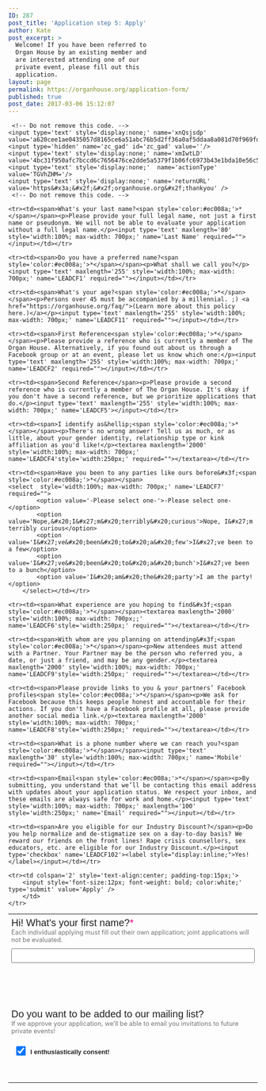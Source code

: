 ```yaml
---
ID: 287
post_title: 'Application step 5: Apply'
author: Kate
post_excerpt: >
  Welcome! If you have been referred to
  Organ House by an existing member and
  are interested attending one of our
  private event, please fill out this
  application.
layout: page
permalink: https://organhouse.org/application-form/
published: true
post_date: 2017-03-06 15:12:07
---
```

<!-- Note :
   - You can modify the font style and form style to suit your website. 
   - Code lines with comments ���Do not remove this code���  are required for the form to work properly, make sure that you do not remove these lines of code. 
   - The Mandatory check script can modified as to suit your business needs. 
   - It is important that you test the modified form before going live.-->
<div id='crmWebToEntityForm'>
   <META HTTP-EQUIV ='content-type' CONTENT='text/html;charset=UTF-8'>
   <form action='https://crm.zoho.com/crm/WebToLeadForm' name=WebToLeads2802751000000140358 method='POST' onSubmit='javascript:document.charset="UTF-8"; return checkMandatory()' accept-charset='UTF-8'>

	 <!-- Do not remove this code. -->
	<input type='text' style='display:none;' name='xnQsjsdp' value='a620cee1ae0435057d8165ce6a51abc76b5d2ff36a0af5ddaa8a081d70f969fd'/>
	<input type='hidden' name='zc_gad' id='zc_gad' value=''/>
	<input type='text' style='display:none;' name='xmIwtLD' value='4bc31f950afc7bccd6c7656476ce2dde5a5379f1b06fc6973b43e1bda10e56c5'/>
	<input type='text' style='display:none;'  name='actionType' value='TGVhZHM='/>
	<input type='text' style='display:none;' name='returnURL' value='https&#x3a;&#x2f;&#x2f;organhouse.org&#x2f;thankyou' /> 
	 <!-- Do not remove this code. -->
<style>
		tr , td { 
			padding:6px;
			border-spacing:0px;
			border-width:0px;
			}
		input, input[type="checkbox"], textarea, select, .intro {
			margin-bottom: 4em;
			margin-top: .5em;
			}
<!--td span, label, input, textarea, select, .intro {
			font-size: 20px;
			color: #222222;
			font-family: 'Work Sans', sans-serif;
			font-style: normal;
			font-weight: normal;
			}
input[type="checkbox"], label {
font-size: .8em;
}

input[type="checkbox"] {
margin-left: 1em;
margin-top: 2em;
}

label{font-weight:bold;margin:0;padding:0;}
-->
p {font-size:.8em;color:#757575;margin:0;}
input[type=checkbox]{transform: scale(1.5);margin-right:1em;}
input[type=submit]:hover{color:#ec008a!important;}
input[type-submit]:active{color:#ec008a!important;}
</style>
<form data-parsley-validate>
	<table style='width:100%; max-width: 700px;color:black; margin:0; text-align:left;'>
	<tr><td><span>Hi! What's your first name?<span style='color:#ec008a;'>*</span></span><p>Each individual applying must fill out their own application; joint applications will not be evaluated.</p><input type='text' maxlength='40' style='width:100%; max-width: 700px;' name='First Name' required=''></input></td></tr>

	<tr><td><span>What's your last name?<span style='color:#ec008a;'>*</span></span><p>Please provide your full legal name, not just a first name or pseudonym. We will not be able to evaluate your application without a full legal name.</p><input type='text' maxlength='80' style='width:100%; max-width: 700px;' name='Last Name' required=""></input></td></tr>

	<tr><td><span>Do you have a preferred name?<span style='color:#ec008a;'>*</span></span><p>What shall we call you?</p><input type='text' maxlength='255' style='width:100%; max-width: 700px;' name='LEADCF1' required=""></input></td></tr>

	<tr><td><span>What's your age?<span style='color:#ec008a;'>*</span></span><p>Persons over 45 must be accompanied by a millennial. ;) <a href="https://organhouse.org/faq/">(Learn more about this policy here.)</a></p><input type='text' maxlength='255' style='width:100%; max-width: 700px;' name='LEADCF11' required=""></input></td></tr>

	<tr><td><span>First Reference<span style='color:#ec008a;'>*</span></span><p>Please provide a reference who is currently a member of The Organ House. Alternatively, if you found out about us through a Facebook group or at an event, please let us know which one:</p><input type='text' maxlength='255' style='width:100%; max-width: 700px;' name='LEADCF2' required=""></input></td></tr>

	<tr><td><span>Second Reference</span><p>Please provide a second reference who is currently a member of The Organ House. It's okay if you don't have a second reference, but we prioritize applications that do.</p><input type='text' maxlength='255' style='width:100%; max-width: 700px;' name='LEADCF5'></input></td></tr>

	<tr><td><span>I identify as&hellip;<span style='color:#ec008a;'>*</span></span><p>There's no wrong answer! Tell us as much, or as little, about your gender identity, relationship type or kink affiliation as you'd like!</p><textarea maxlength='2000' style='width:100%; max-width: 700px;' name='LEADCF4'style='width:250px;' required=""></textarea></td></tr>

	<tr><td><span>Have you been to any parties like ours before&#x3f;<span style='color:#ec008a;'>*</span></span>
	<select  style='width:100%; max-width: 700px;' name='LEADCF7' required="">
			<option value='-Please select one-'>-Please select one-</option>
			<option value='Nope,&#x20;I&#x27;m&#x20;terribly&#x20;curious'>Nope, I&#x27;m terribly curious</option>
			<option value='I&#x27;ve&#x20;been&#x20;to&#x20;a&#x20;few'>I&#x27;ve been to a few</option>
			<option value='I&#x27;ve&#x20;been&#x20;to&#x20;a&#x20;bunch'>I&#x27;ve been to a bunch</option>
			<option value='I&#x20;am&#x20;the&#x20;party'>I am the party!</option>
		</select></td></tr>

	<tr><td><span>What experience are you hoping to find&#x3f;<span style='color:#ec008a;'>*</span></span><textarea maxlength='2000' style='width:100%; max-width: 700px;;' name='LEADCF6'style='width:250px;' required=""></textarea></td></tr>

	<tr><td><span>With whom are you planning on attending&#x3f;<span style='color:#ec008a;'>*</span></span><p>New attendees must attend with a Partner. Your Partner may be the person who referred you, a date, or just a friend, and may be any gender.</p><textarea maxlength='2000' style='width:100%; max-width: 700px;' name='LEADCF9'style='width:250px;' required=""></textarea></td></tr>

	<tr><td><span>Please provide links to you & your partners’ Facebook profiles<span style='color:#ec008a;'>*</span></span><p>We ask for Facebook because this keeps people honest and accountable for their actions. If you don't have a Facebook profile at all, please provide another social media link.</p><textarea maxlength='2000' style='width:100%; max-width: 700px;' name='LEADCF8'style='width:250px;' required=""></textarea></td></tr>

	<tr><td><span>What is a phone number where we can reach you?<span style='color:#ec008a;'>*</span></span><input type='text' maxlength='30' style='width:100%; max-width: 700px;' name='Mobile' required=""></input></td></tr>

	<tr><td><span>Email<span style='color:#ec008a;'>*</span></span><p>By submitting, you understand that we’ll be contacting this email address with updates about your application status. We respect your inbox, and these emails are always safe for work and home.</p><input type='text' style='width:100%; max-width: 700px;' maxlength='100' style='width:250px;' name='Email' required=""></input></td></tr>

<tr><td><span>Do you want to be added to our mailing list&#x3f;</span><p>If we approve your application, we’ll be able to email you invitations to future private events!</p><input type='checkbox' name='LEADCF106' checked><label
style="display:inline;">I enthusiastically consent!</label></input></td></tr>

	<tr><td><span>Are you eligible for our Industry Discount?</span><p>Do you help normalize and de-stigmatize sex on a day-to-day basis? We reward our friends on the front lines! Rape crisis counsellors, sex educators, etc. are eligible for our Industry Discount.</p><input type='checkbox' name='LEADCF102'><label style="display:inline;">Yes!</label></input></td></tr>

	<tr><td colspan='2' style='text-align:center; padding-top:15px;'>
		<input style='font-size:12px; font-weight: bold; color:white;' type='submit' value='Apply' />
	    </td>
	</tr>
   </table>
<script>
 	  var mndFileds=new Array('LEADCF1','First Name','Last Name','LEADCF11','LEADCF2','LEADCF4','LEADCF7','LEADCF6','LEADCF9','LEADCF8','Email');
 	  var fldLangVal=new Array('Preferred Name','First Name','Last Name','Age','First Reference','I identify as…','Have you been to any parties like ours before?','What experience are you hoping to find?','With whom are you planning on attending?','Facebook profiles','Email');
		var name='';
		var email='';
 	  function checkMandatory() {
		for(i=0;i<mndFileds.length;i++) {
		  var fieldObj=document.forms['WebToLeads2802751000000140358'][mndFileds[i]];
		  if(fieldObj) {
			if (((fieldObj.value).replace(/^\s+|\s+$/g, '')).length==0) {
			 if(fieldObj.type =='file')
				{ 
				 alert('Please select a file to upload.'); 
				 fieldObj.focus(); 
				 return false;
				} 
			alert(fldLangVal[i] +' cannot be empty.'); 
   	   	  	  fieldObj.focus();
   	   	  	  return false;
			}  else if(fieldObj.nodeName=='SELECT') {
  	   	   	 if(fieldObj.options[fieldObj.selectedIndex].value=='-None-') {
				alert(fldLangVal[i] +' cannot be none.'); 
				fieldObj.focus();
				return false;
			   }
			} else if(fieldObj.type =='checkbox'){
 	 	 	 if(fieldObj.checked == false){
				alert('Please accept  '+fldLangVal[i]);
				fieldObj.focus();
				return false;
			   } 
			 } 
			 try {
			     if(fieldObj.name == 'Last Name') {
				name = fieldObj.value;
 	 	 	    }
			} catch (e) {}
		    }
		}
	     }
	   
</script>

</form></div>